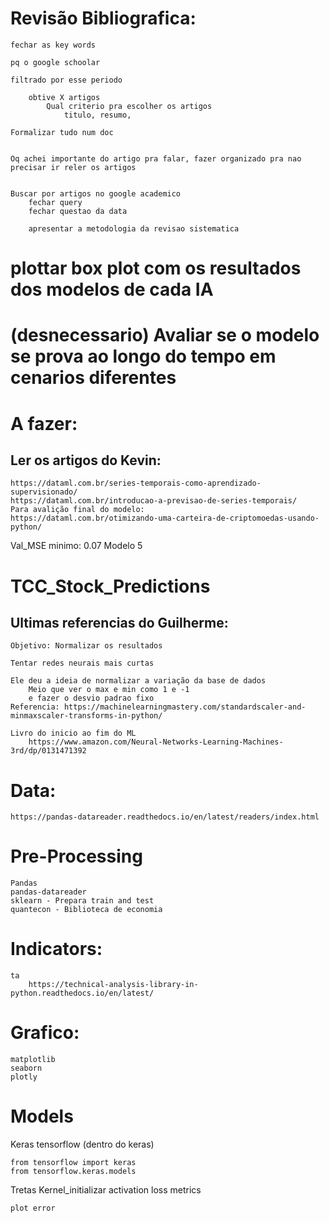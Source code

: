 
# Revisão Bibliografica:
	fechar as key words

	pq o google schoolar

	filtrado por esse periodo

		obtive X artigos
			Qual criterio pra escolher os artigos
				titulo, resumo,

	Formalizar tudo num doc


	Oq achei importante do artigo pra falar, fazer organizado pra nao precisar ir reler os artigos


	Buscar por artigos no google academico
		fechar query
		fechar questao da data

		apresentar a metodologia da revisao sistematica

# plottar box plot com os resultados dos modelos de cada IA

# (desnecessario) Avaliar se o modelo se prova ao longo do tempo em cenarios diferentes

# A fazer:

## Ler os artigos do Kevin:
	https://dataml.com.br/series-temporais-como-aprendizado-supervisionado/
	https://dataml.com.br/introducao-a-previsao-de-series-temporais/
	Para avalição final do modelo:
	https://dataml.com.br/otimizando-uma-carteira-de-criptomoedas-usando-python/




Val_MSE minimo: 0.07
Modelo 5

# TCC_Stock_Predictions

## Ultimas referencias do Guilherme:
	Objetivo: Normalizar os resultados

	Tentar redes neurais mais curtas

	Ele deu a ideia de normalizar a variação da base de dados
		Meio que ver o max e min como 1 e -1
		e fazer o desvio padrao fixo
	Referencia: https://machinelearningmastery.com/standardscaler-and-minmaxscaler-transforms-in-python/

	Livro do inicio ao fim do ML
		https://www.amazon.com/Neural-Networks-Learning-Machines-3rd/dp/0131471392



<!-- Repo da brenca
https://redu.unicamp.br/dataset.xhtml?persistentId=doi:10.25824/redu/REJCTD -->

# Data:
	https://pandas-datareader.readthedocs.io/en/latest/readers/index.html

# Pre-Processing
	Pandas
	pandas-datareader
	sklearn - Prepara train and test
	quantecon - Biblioteca de economia

# Indicators:
	ta
		https://technical-analysis-library-in-python.readthedocs.io/en/latest/

# Grafico:
	matplotlib
	seaborn
	plotly

# Models
Keras
	tensorflow (dentro do keras)

	from tensorflow import keras
	from tensorflow.keras.models

Tretas
	Kernel_initializar
	activation
	loss
	metrics

	plot error
